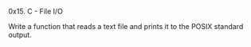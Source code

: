 0x15. C - File I/O

Write a function that reads a text file and prints it to the POSIX standard output.
